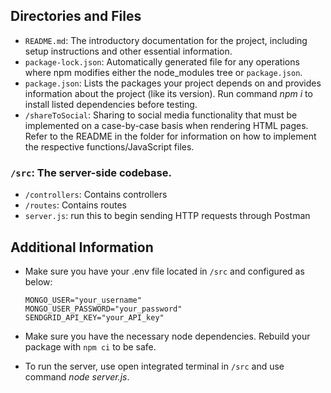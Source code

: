## Directories and Files

- `README.md`: The introductory documentation for the project, including setup instructions and other essential information.
- `package-lock.json`: Automatically generated file for any operations where npm modifies either the node_modules tree or `package.json`.
- `package.json`: Lists the packages your project depends on and provides information about the project (like its version). Run command _npm i_ to install listed dependencies before testing.
- `/shareToSocial`: Sharing to social media functionality that must be implemented on a case-by-case basis when rendering HTML pages. Refer to the README in the folder for information on how to implement the respective functions/JavaScript files.

### `/src`: The server-side codebase.

- `/controllers`: Contains controllers
- `/routes`: Contains routes
- `server.js`: run this to begin sending HTTP requests through Postman

## Additional Information

- Make sure you have your .env file located in `/src` and configured as below:

  ```
  MONGO_USER="your_username"
  MONGO_USER_PASSWORD="your_password"
  SENDGRID_API_KEY="your_API_key"
  ```

- Make sure you have the necessary node dependencies. Rebuild your package with `npm ci` to be safe.

- To run the server, use open integrated terminal in `/src` and use command _node server.js_.
